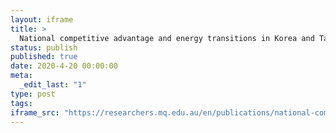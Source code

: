 ```yaml
---
layout: iframe
title: >
  National competitive advantage and energy transitions in Korea and Taiwan
status: publish
published: true
date: 2020-4-20 00:00:00
meta:
  _edit_last: "1"
type: post
tags:
iframe_src: "https://researchers.mq.edu.au/en/publications/national-competitive-advantage-and-energy-transitions-in-korea-an"
---
```

        